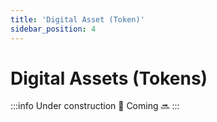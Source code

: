 ```yaml
---
title: 'Digital Asset (Token)'
sidebar_position: 4
---
```


# Digital Assets (Tokens)

:::info
Under construction 👷
Coming 🔜
:::
